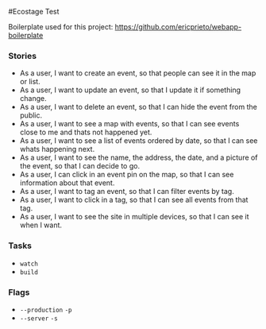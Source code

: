 #Ecostage Test

Boilerplate used for this project: https://github.com/ericprieto/webapp-boilerplate

### Stories
- As a user, I want to create an event, so that people can see it in the map or list.
- As a user, I want to update an event, so that I update it if something change.
- As a user, I want to delete an event, so that I can hide the event from the public.
- As a user, I want to see a map with events, so that I can see events close to me and thats not happened yet.
- As a user, I want to see a list of events ordered by date, so that I can see whats happening next.
- As a user, I want to see the name, the address, the date, and a picture of the event, so that I can decide to go.
- As a user, I can click in an event pin on the map, so that I can see information about that event.
- As a user, I want to tag an event, so that I can filter events by tag.
- As a user, I want to click in a tag, so that I can see all events from that tag.
- As a user, I want to see the site in multiple devices, so that I can see it when I want.

### Tasks
- `watch`
- `build`

### Flags
- `--production` `-p`
- `--server` `-s`